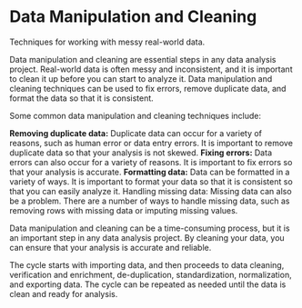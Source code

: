 # Data Manipulation and Cleaning

Techniques for working with messy real-world data.

Data manipulation and cleaning are essential steps in any data analysis project. Real-world data is often messy and inconsistent, and it is important to clean it up before you can start to analyze it. Data manipulation and cleaning techniques can be used to fix errors, remove duplicate data, and format the data so that it is consistent.

Some common data manipulation and cleaning techniques include:

**Removing duplicate data:** Duplicate data can occur for a variety of reasons, such as human error or data entry errors. It is important to remove duplicate data so that your analysis is not skewed.
**Fixing errors:** Data errors can also occur for a variety of reasons. It is important to fix errors so that your analysis is accurate.
**Formatting data:** Data can be formatted in a variety of ways. It is important to format your data so that it is consistent so that you can easily analyze it.
Handling missing data: Missing data can also be a problem. There are a number of ways to handle missing data, such as removing rows with missing data or imputing missing values.

Data manipulation and cleaning can be a time-consuming process, but it is an important step in any data analysis project. By cleaning your data, you can ensure that your analysis is accurate and reliable.

The cycle starts with importing data, and then proceeds to data cleaning, verification and enrichment, de-duplication, standardization, normalization, and exporting data. The cycle can be repeated as needed until the data is clean and ready for analysis.
